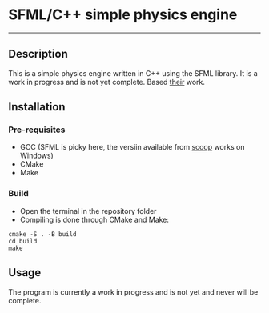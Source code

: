 # SFML/C++ simple physics engine
---
## Description
This is a simple physics engine written in C++ using the SFML library. It is a work in progress and is not yet complete. Based [their](https://github.com/johnBuffer) work.

## Installation
### Pre-requisites
- GCC (SFML is picky here, the versiin available from [scoop](https://scoop.sh/) works on Windows)
- CMake
- Make

### Build
- Open the terminal in the repository folder
- Compiling is done through CMake and Make:

```shell
cmake -S . -B build
cd build
make
```

## Usage
The program is currently a work in progress and is not yet and never will be complete.
